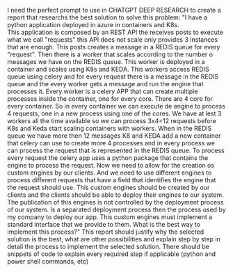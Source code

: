 I need the perfect prompt to use in CHATGPT DEEP RESEARCH to create a report that researchs the best solution to solve this problem:
"I have a python application deployed in azure in containers and K8s.  
This application is composed by an REST API the receives posts to execute what we call "requests" this API does not scale only provides 3 instances that are enough. 
This posts creates a message in a REDIS queue for every "request".
Then there is a worker that scales according to the number o messages we have on the REDIS queue.
This worker is deployed in a container and scales using K8s and KEDA.
This workers access REDIS queue using celery and for every request there is a message in the REDIS queue and the every worker gets a message and run the engine that processes it.
Every worker is a celery APP that can create multiple processes inside the container, one for every core. There are  4 core for every container.
So in every container we  can execute de engine to process 4 requests, one in a new process using one of the cores. 
We have at lest 3 workers all the time available so we can process 3x4=12 requests before K8s and Keda start scaling containers with workers.
When in the REDIS queue we have more then 12 messages K8 and KEDA add a new container that celery can use to create more 4 processes and in every process we can process the request that is represented in the REDIS queue.
To process every request the celery app uses a python package that contains the engine to process the request.
Now we need to allow for the creation os custom engines by our clients.
And we need to use different engines to process different requests that have a field that identifies the engine that the request should use.
This custom engines should be created by our clients and the clients should be able to deploy their engines to our system. The publication of this engines is not controlled by the deployment process of our system. Is a separated deployment process then the process used by my company to deploy our app.
This custom engines must implement a standard interface that we provide to them.
What is the best way to implement this process?"
This report should justify why the selected solution is the best, what are other possibilities and explain step by step in detail the process to implement the selected solution.
There should be snippets of code to explain every required step if applicable (python and power shell commands, etc)